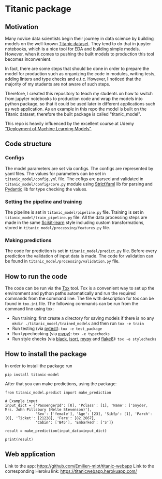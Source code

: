 # Titanic package
## Motivation
Many novice data scientists begin their journey in data science
by building models on the well-known [Titanic dataset](https://www.kaggle.com/c/titanic).
They tend to do that in jupyter notebooks, which is a nice tool for EDA and
building simple models. However, when it comes to pushing the built models to production
this tool becomes inconvenient.

In fact, there are some steps that should be done in order to prepare the model for
production such as organizing the code in modules, writing tests, adding linters
and type checks and e.t.c. However, I noticed that the majority of my students
are not aware of such steps.

Therefore, I created this repository to teach my students on how to switch from jupyter
notebooks to production code and wrap the models into python package, so that it could be used later
in different applications such as web application. As an example in this repo the model is built on the Titanic dataset,
therefore the built package is called "titanic_model".

This repo is heavily influenced by the excellent
course at Udemy
["Deployment of Machine Learning Models"](https://www.udemy.com/course/deployment-of-machine-learning-models/).

## Code structure
### Configs
The model parameters are set via configs. The configs are represented by yaml files. The values
for parameters can be set in `titanic_model/config.yml` file. The cofigs are parsed and validated
in `titanic_model/config/core.py` module using [StrictYaml](https://github.com/crdoconnor/strictyaml) lib for parsing
and [Pydantic](https://pydantic-docs.helpmanual.io/) lib for type checking the values.

### Setting the pipeline and training
The pipeline is set in `titanic_model/pipeline.py` file. Training is set in
`titanic_model/train_pipeline.py` file. All the data processing steps are made in the same
[Scikit-learn](https://scikit-learn.org/stable/) style including custom transformations, stored in
`titanic_model/processing/features.py` file.

### Making predictions
The code for prediction is set in `titanic_model/predict.py` file. Before every prediction
the validation of input data is made. The code for validation can be found in
`titanic_model/processing/validation.py` file.

## How to run the code
The code can be run via the [Tox](https://pypi.org/project/tox/) tool. Tox is a
convenient way to set up the environment and python paths automatically and run the
required commands from the command line. The file with description for tox can be found
in `tox.ini` file. The following commands can be run from the command line
using tox:

* Run training: first create a directory for saving models if there is no any `mkdir ./titanic_model/trained_models` and then run `tox -e train`
* Run testing (via [pytest](https://docs.pytest.org/en/6.2.x/)): `tox -e test_package`
* Run typechecking (via [mypy](https://mypy.readthedocs.io/en/stable/)): `tox -e typechecks`
* Run style checks
(via [black](https://github.com/psf/black), [isort](https://github.com/PyCQA/isort),
[mypy](https://mypy.readthedocs.io/en/stable/)
and [flake8](https://pypi.org/project/flake8/)): `tox -e stylechecks`

## How to install the package
In order to install the package run 

```
pip install titanic-model
```

After that you can make predictions, using the package:
```
from titanic_model.predict import make_prediction

# Example input
input_dict = {'PassengerId': [0], 'Pclass': [1], 'Name': ['Snyder, Mrs. John Pillsbury (Nelle Stevenson)'], 
              'Sex': ['female'], 'Age': [23], 'SibSp': [1], 'Parch': [0], 'Ticket': [21228], 'Fare': [82.2667], 
              'Cabin': ['B45'], 'Embarked': ['S']}

result = make_prediction(input_data=input_dict)

print(result)
```

## Web application
Link to the app: https://github.com/Emilien-mipt/titanic-webapp
Link to the corresponding Heroku link: https://titanicwebapp.herokuapp.com/
